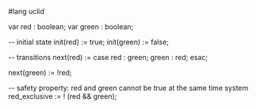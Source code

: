 #lang uclid

var red : boolean;
var green : boolean;

-- initial state
init(red) := true;
init(green) := false;

-- transitions
next(red) :=
  case
    red : green;
    green : red;
  esac;

next(green) :=
  !red;

-- safety property: red and green cannot be true at the same time
system red_exclusive := ! (red && green);